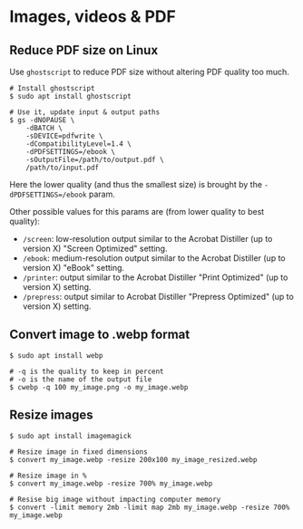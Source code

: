 # Images, videos & PDF

## Reduce PDF size on Linux

Use `ghostscript` to reduce PDF size without altering PDF quality too much.

```shell
# Install ghostscript
$ sudo apt install ghostscript

# Use it, update input & output paths
$ gs -dNOPAUSE \
    -dBATCH \
    -sDEVICE=pdfwrite \
    -dCompatibilityLevel=1.4 \
    -dPDFSETTINGS=/ebook \
    -sOutputFile=/path/to/output.pdf \
    /path/to/input.pdf
```

Here the lower quality (and thus the smallest size) is brought by the `-dPDFSETTINGS=/ebook` param.

Other possible values for this params are (from lower quality to best quality):

- `/screen`: low-resolution output similar to the Acrobat Distiller (up to version X) "Screen Optimized" setting.
- `/ebook`: medium-resolution output similar to the Acrobat Distiller (up to version X) "eBook" setting.
- `/printer`: output similar to the Acrobat Distiller "Print Optimized" (up to version X) setting.
- `/prepress`: output similar to Acrobat Distiller "Prepress Optimized" (up to version X) setting.

## Convert image to .webp format

```shell
$ sudo apt install webp

# -q is the quality to keep in percent
# -o is the name of the output file
$ cwebp -q 100 my_image.png -o my_image.webp
```

## Resize images

```shell
$ sudo apt install imagemagick

# Resize image in fixed dimensions
$ convert my_image.webp -resize 200x100 my_image_resized.webp

# Resize image in %
$ convert my_image.webp -resize 700% my_image.webp

# Resise big image without impacting computer memory
$ convert -limit memory 2mb -limit map 2mb my_image.webp -resize 700% my_image.webp
```
